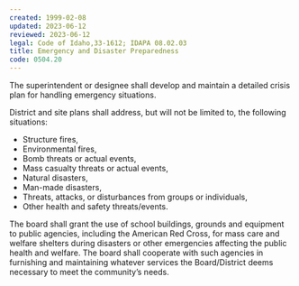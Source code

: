 ```yaml
---
created: 1999-02-08
updated: 2023-06-12
reviewed: 2023-06-12
legal: Code of Idaho,33-1612; IDAPA 08.02.03
title: Emergency and Disaster Preparedness
code: 0504.20
---
```


The superintendent or designee shall develop and maintain a detailed crisis plan for handling emergency situations.

District and site plans shall address, but will not be limited to, the following situations:

- Structure fires,
- Environmental fires,
- Bomb threats or actual events,
- Mass casualty threats or actual events,
- Natural disasters,
- Man-made disasters,
- Threats, attacks, or disturbances from groups or individuals,
- Other health and safety threats/events.

The board shall grant the use of school buildings, grounds and equipment to public agencies, including the American Red Cross, for mass care and welfare shelters during disasters or other emergencies affecting the public health and welfare. The board shall cooperate with such agencies in furnishing and maintaining whatever services the Board/District deems necessary to meet the community’s needs.


